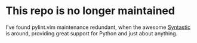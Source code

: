 This repo is no longer maintained
=================================
I've found pylint.vim maintenance redundant, when the awesome [Syntastic](https://github.com/scrooloose/syntastic) is around, providing great support for Python and just about anything.
